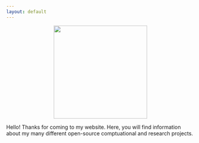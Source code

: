 ```yaml
---
layout: default
---
```


<p align="center">
<img src="images/picture_of_me.png" width="250">
</p>


Hello! Thanks for coming to my website. Here, you will find information about my many different 
open-source comptuational and research projects.